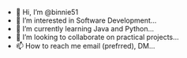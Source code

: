 - 👋 Hi, I’m @binnie51
- 👀 I’m interested in Software Development...
- 🌱 I’m currently learning Java and Python...
- 💞️ I’m looking to collaborate on practical projects...
- 📫 How to reach me email (prefrred), DM...

<!---
binnie51/binnie51 is a ✨ special ✨repository because its `README.md` (this file) appears on your GitHub profile.
You can click the Preview link to take a look at your changes.
--->
